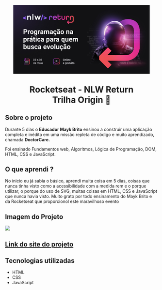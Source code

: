 <h1 align="center">
  <img src="./assets/img/nlw-return-2022.jpg" alt="Foto da logo NLW Return " width="450px"/>
  <p>Rocketseat - NLW Return <br>
  Trilha Origin 🚀
  </p>
</h1>

<h2>Sobre o projeto</h2>

<p> Durante 5 dias o <strong>Educador Mayk Brito</strong> ensinou a construir uma aplicação completa e inédita em uma missão repleta de código e muito aprendizado, chamada <strong>DoctorCare.</strong>
<p>Foi ensinado Fundamentos web, Algoritmos, Lógica de Programação, DOM, HTML, CSS e JavaScript.</p>

<h2>O que aprendi ?</h2>

<p>No ínicio eu já sabia o básico, aprendi muita coisa em 5 dias, coisas que nunca tinha visto como a acessibilidade com a medida rem e o porque utilizar, o porque do uso de SVG, muitas coisas em HTML, CSS e JavaScript que nunca havia visto. Muito grato por todo ensinamento do Mayk Brito e da Rocketseat que proporcionol este maravilhoso evento</p>


<h2> Imagem do Projeto</h2>
<img src="https://user-images.githubusercontent.com/86697578/169177748-a02b3365-465d-4925-98c9-20f3e73e2e31.png" width="400px"/>
  
  
<h2><a href="https://sitedoctorcare.netlify.app/">Link do site do projeto</a></h2>

<h2>Tecnologias utilizadas</h2>

- HTML
- CSS
- JavaScript

